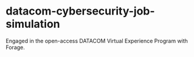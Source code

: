 # datacom-cybersecurity-job-simulation
Engaged in the open-access DATACOM Virtual Experience Program with Forage.
